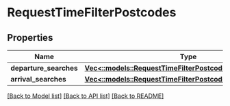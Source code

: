 # RequestTimeFilterPostcodes

## Properties

Name | Type | Description | Notes
------------ | ------------- | ------------- | -------------
**departure_searches** | [**Vec<::models::RequestTimeFilterPostcodesDepartureSearch>**](RequestTimeFilterPostcodesDepartureSearch.md) |  | [optional] 
**arrival_searches** | [**Vec<::models::RequestTimeFilterPostcodesArrivalSearch>**](RequestTimeFilterPostcodesArrivalSearch.md) |  | [optional] 

[[Back to Model list]](../README.md#documentation-for-models) [[Back to API list]](../README.md#documentation-for-api-endpoints) [[Back to README]](../README.md)



